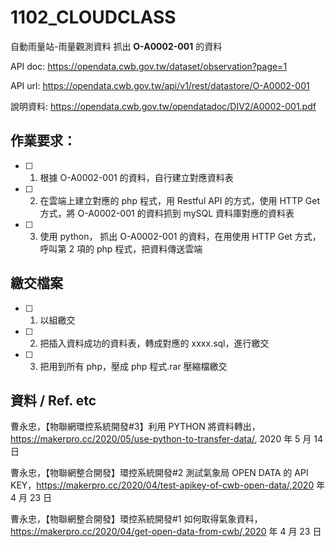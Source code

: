 # 1102_CLOUDCLASS

自動雨量站-雨量觀測資料 抓出 **O-A0002-001** 的資料

API doc: https://opendata.cwb.gov.tw/dataset/observation?page=1

API url: https://opendata.cwb.gov.tw/api/v1/rest/datastore/O-A0002-001

說明資料: https://opendata.cwb.gov.tw/opendatadoc/DIV2/A0002-001.pdf

## 作業要求：

* [ ] 1. 根據 O-A0002-001 的資料，自行建立對應資料表
* [ ] 2. 在雲端上建立對應的 php 程式，用 Restful API 的方式，使用 HTTP Get 方式，將 O-A0002-001 的資料抓到 mySQL 資料庫對應的資料表
* [ ] 3. 使用 python， 抓出 O-A0002-001 的資料，在用使用 HTTP Get 方式，呼叫第 2 項的 php 程式，把資料傳送雲端

## 繳交檔案

* [ ] 1. 以組繳交
* [ ] 2. 把插入資料成功的資料表，轉成對應的 xxxx.sql，進行繳交
* [ ] 3. 把用到所有 php，壓成 php 程式.rar 壓縮檔繳交

## 資料 / Ref. etc

曹永忠，【物聯網環控系統開發#3】利用 PYTHON 將資料轉出，https://makerpro.cc/2020/05/use-python-to-transfer-data/, 2020 年 5 月 14 日

曹永忠，【物聯網整合開發】環控系統開發#2 測試氣象局 OPEN DATA 的 API KEY，https://makerpro.cc/2020/04/test-apikey-of-cwb-open-data/,2020 年 4 月 23 日

曹永忠，【物聯網整合開發】環控系統開發#1 如何取得氣象資料，https://makerpro.cc/2020/04/get-open-data-from-cwb/,2020 年 4 月 23 日